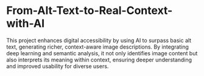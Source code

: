 # From-Alt-Text-to-Real-Context-with-AI
This project enhances digital accessibility by using AI to surpass basic alt text, generating richer, context-aware image descriptions. By integrating deep learning and semantic analysis, it not only identifies image content but also interprets its meaning within context, ensuring deeper understanding and improved usability for diverse users.
